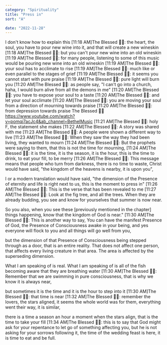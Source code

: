 ```yaml
---
category: "Spirituality" 
title: "Press in"
sort: "A" 

date: "2022-11-28"
---
```


I don't know how to explain this
[11:18 AM]The Blessed 🧞✨: the heart, the soul, you have to pour new wine into it, and that will create a new wineskin
[11:18 AM]The Blessed 🧞✨: but you can't pour new wine into an old wineskin
[11:19 AM]The Blessed 🧞✨: for many people, listening to some of this music would be pouring new wine into an old wineskin
[11:19 AM]The Blessed 🧞✨: your soul has to acclimate to rise
[11:19 AM]The Blessed 🧞✨: much like or even parallel to the stages of grief
[11:19 AM]The Blessed 🧞✨: it seems you cannot start with pure praise
[11:19 AM]The Blessed 🧞✨: pure light will burn you
[11:20 AM]The Blessed 🧞✨: as people say, "I can't go into a church, haha, I would burn alive from all the demons in me"
[11:20 AM]The Blessed 🧞✨: you have to expose your soul to a taste
[11:20 AM]The Blessed 🧞✨: and let your soul acclimate
[11:20 AM]The Blessed 🧞✨: you are moving your soul from a direction of mourning towards praise
[11:20 AM]The Blessed 🧞✨: from depression towards praise
The Blessed 🧞✨
https://www.youtube.com/watch?v=pomqj7acJc4&ab_channel=BethelMusic
[11:21 AM]The Blessed 🧞✨: holy F, the statement she makes
[11:22 AM]The Blessed 🧞✨: A story was shared with me
[11:23 AM]The Blessed 🧞✨: A people were shown a different way to live
[11:23 AM]The Blessed 🧞✨: When they saw the way they had been living, they wanted to mourn
[11:24 AM]The Blessed 🧞✨: But the prophets were saying to them, 
that this is not the time for mourning,
[11:24 AM]The Blessed 🧞✨: it is the time, it is the season, it is the hour, 
this is the time to drink, to eat your fill, to be merry
[11:26 AM]The Blessed 🧞✨: This message means that people who turn from darkness, there is no time to waste, 
Christ would have said, "the kingdom of the heavens is nearby, it is upon you", 

I or a modern translation would have said, "the dimension of the Presence of eternity and life is right next to us, this is the moment to press in"
[11:26 AM]The Blessed 🧞✨: This is the verse that has been revealed to me
[11:27 AM]The Blessed 🧞✨: Look at the fig tree, and all the trees. 
When they are already budding, you see and know for yourselves that summer is now near. 

So you also, when you see these [previously mentioned in the chapter] things happening, know that the kingdom of God is near." 
[11:30 AM]The Blessed 🧞✨: This is another way to say, 
You can have the manifest Presence of God, the Presence of Consciousness awake in your being, and yes everyone will flock to you and all things will go well from you, 

but the dimension of that Presence of Consciousness being stepped through as a door, that is an entire reality. That does not affect one person, that affects every living creature in that area. 
The area is affected by the superseding dimension. 

What I am speaking of is real. What I am speaking of is all of the fish becoming aware that they are breathing water
[11:30 AM]The Blessed 🧞✨: Remember that we are swimming in pure consciousness, that is why we know it is always near, 

but sometimes it is the time and it is the hour to step into it
[11:30 AM]The Blessed 🧞✨: that time is near
[11:32 AM]The Blessed 🧞✨: remember the lovers, the stars aligned, it seems the whole world was for them, everything went their way, 
it is similar, 

there is a time a season an hour a moment when the stars align, that is the time to take your fill
[11:34 AM]The Blessed 🧞✨: this is to say that God might ask for your repentance to let go of something affecting you, 
but he is not asking for your sorrows following it, 
the time of the wedding feast is here, 
it is time to eat and be full.